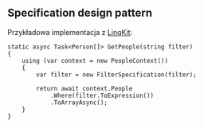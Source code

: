 ## Specification design pattern

Przykładowa implementacja z [LinqKit](https://github.com/scottksmith95/LINQKit):

    static async Task<Person[]> GetPeople(string filter)
    {
        using (var context = new PeopleContext())
        {
            var filter = new FilterSpecification(filter);

            return await context.People
                .Where(filter.ToExpression())
                .ToArrayAsync();
        }
    }
